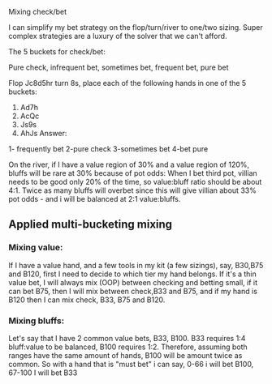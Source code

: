 
Mixing check/bet

I can simplify my bet strategy on the flop/turn/river to one/two sizing. Super complex strategies are a luxury of the solver that we can't afford.

The 5 buckets for check/bet:

Pure check, infrequent bet, sometimes bet, frequent bet, pure bet 

Flop Jc8d5hr turn 8s,
place each of the following hands in one of the 5 buckets:

1. Ad7h
2. AcQc
3. Js9s
4. AhJs
Answer:

1- frequently bet
2-pure check
3-sometimes bet
4-bet pure


On the river, if I have a value region of 30% and a value region of 120%,
bluffs will be rare at 30% because of pot odds: 
When I bet third pot, villian needs to be good only 20% of the time, so value:bluff ratio should be about 4:1. Twice as many bluffs will overbet since this will give villian about 33% pot odds - and i will be balanced at 2:1 value:bluffs.

## Applied multi-bucketing mixing

### Mixing value:
If I have a value hand, and a few tools in my kit (a few sizings), say, B30,B75 and B120, first I need to decide to which tier my hand belongs. If it's a thin value bet, I will always mix (OOP) between checking and betting small, if it can bet B75, then I will mix between check,B33 and B75, and if my hand is B120 then I can mix check, B33, B75 and B120.

### Mixing bluffs:
Let's say that I have 2 common value bets, B33, B100.
B33 requires 1:4 bluff:value to be balanced, B100 requires 1:2.
Therefore, assuming both ranges have the same amount of hands, B100 will be amount twice as common. So with a hand that is "must bet" i can say, 0-66 i will bet B100, 67-100 I will bet B33
